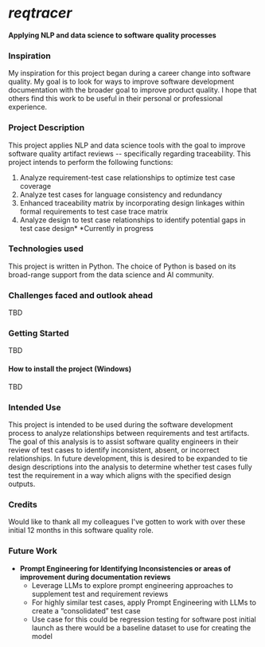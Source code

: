# *reqtracer* 
**Applying NLP and data science to software quality processes** 

### Inspiration
My inspiration for this project began during a career change into software quality. My goal is to look for ways to improve software development documentation with the broader goal to improve product quality. I hope that others find this work to be useful in their personal or professional experience. 

### Project Description
This project applies NLP and data science tools with the goal to improve software quality artifact reviews -- specifically regarding traceability. This project intends to perform the following functions:

1. Analyze requirement-test case relationships to optimize test case coverage
2. Analyze test cases for language consistency and redundancy
3. Enhanced traceability matrix by incorporating design linkages within formal requirements to test case trace matrix
4. Analyze design to test case relationships to identify potential gaps in test case design*
*Currently in progress

### Technologies used
This project is written in Python. The choice of Python is based on its broad-range support from the data science and AI community.

### Challenges faced and outlook ahead
TBD

### Getting Started
TBD

#### How to install the project (Windows)
TBD

### Intended Use
This project is intended to be used during the software development process to analyze relationships between requirements and test artifacts. The goal of this analysis is to assist software quality engineers in their review of test cases to identify inconsistent, absent, or incorrect relationships. In future development, this is desired to be expanded to tie design descriptions into the analysis to determine whether test cases fully test the requirement in a way which aligns with the specified design outputs.

### Credits
Would like to thank all my colleagues I've gotten to work with over these initial 12 months in this software quality role. 

### Future Work
- **Prompt Engineering for Identifying Inconsistencies or areas of improvement during documentation reviews**
    - Leverage LLMs to explore prompt engineering approaches to supplement test and requirement reviews
	- For highly similar test cases, apply Prompt Engineering with LLMs to create a “consolidated” test case
    - Use case for this could be regression testing for software post initial launch as there would be a baseline dataset to use for creating the model